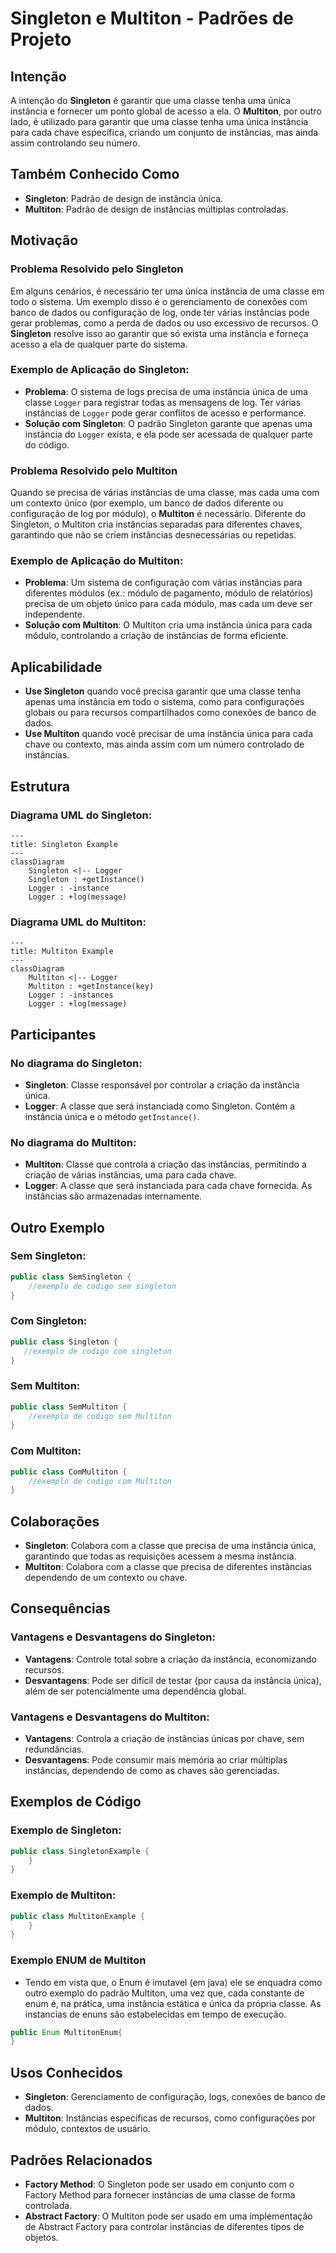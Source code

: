 # Singleton e Multiton - Padrões de Projeto

## Intenção

A intenção do **Singleton** é garantir que uma classe tenha uma única instância e fornecer um ponto global de acesso a ela. O **Multiton**, por outro lado, é utilizado para garantir que uma classe tenha uma única instância para cada chave específica, criando um conjunto de instâncias, mas ainda assim controlando seu número.

## Também Conhecido Como

- **Singleton**: Padrão de design de instância única.
- **Multiton**: Padrão de design de instâncias múltiplas controladas.

## Motivação

### Problema Resolvido pelo Singleton

Em alguns cenários, é necessário ter uma única instância de uma classe em todo o sistema. Um exemplo disso é o gerenciamento de conexões com banco de dados ou configuração de log, onde ter várias instâncias pode gerar problemas, como a perda de dados ou uso excessivo de recursos. O **Singleton** resolve isso ao garantir que só exista uma instância e forneça acesso a ela de qualquer parte do sistema.

### Exemplo de Aplicação do Singleton:

- **Problema**: O sistema de logs precisa de uma instância única de uma classe `Logger` para registrar todas as mensagens de log. Ter várias instâncias de `Logger` pode gerar conflitos de acesso e performance.
- **Solução com Singleton**: O padrão Singleton garante que apenas uma instância do `Logger` exista, e ela pode ser acessada de qualquer parte do código.

### Problema Resolvido pelo Multiton

Quando se precisa de várias instâncias de uma classe, mas cada uma com um contexto único (por exemplo, um banco de dados diferente ou configuração de log por módulo), o **Multiton** é necessário. Diferente do Singleton, o Multiton cria instâncias separadas para diferentes chaves, garantindo que não se criem instâncias desnecessárias ou repetidas.

### Exemplo de Aplicação do Multiton:

- **Problema**: Um sistema de configuração com várias instâncias para diferentes módulos (ex.: módulo de pagamento, módulo de relatórios) precisa de um objeto único para cada módulo, mas cada um deve ser independente.
- **Solução com Multiton**: O Multiton cria uma instância única para cada módulo, controlando a criação de instâncias de forma eficiente.

## Aplicabilidade

- **Use Singleton** quando você precisa garantir que uma classe tenha apenas uma instância em todo o sistema, como para configurações globais ou para recursos compartilhados como conexões de banco de dados.
- **Use Multiton** quando você precisar de uma instância única para cada chave ou contexto, mas ainda assim com um número controlado de instâncias.

## Estrutura

### Diagrama UML do Singleton:

```mermaid
---
title: Singleton Example
---
classDiagram
    Singleton <|-- Logger
    Singleton : +getInstance()
    Logger : -instance
    Logger : +log(message)
```

### Diagrama UML do Multiton:

```mermaid
---
title: Multiton Example
---
classDiagram
    Multiton <|-- Logger
    Multiton : +getInstance(key)
    Logger : -instances
    Logger : +log(message)
```

## Participantes

### No diagrama do Singleton:

- **Singleton**: Classe responsável por controlar a criação da instância única.
- **Logger**: A classe que será instanciada como Singleton. Contém a instância única e o método `getInstance()`.

### No diagrama do Multiton:

- **Multiton**: Classe que controla a criação das instâncias, permitindo a criação de várias instâncias, uma para cada chave.
- **Logger**: A classe que será instanciada para cada chave fornecida. As instâncias são armazenadas internamente.

## Outro Exemplo

### Sem Singleton:

```java
public class SemSingleton {
    //exemplo de codigo sem singleton
}
```

### Com Singleton:

```java
public class Singleton {
   //exemplo de codigo com singleton 
}
```

### Sem Multiton:

```java
public class SemMultiton {
    //exemplo de codigo sem Multiton
}
```

### Com Multiton:

```java
public class ComMultiton {
    //exemplo de codigo com Multiton
}
```

## Colaborações

- **Singleton**: Colabora com a classe que precisa de uma instância única, garantindo que todas as requisições acessem a mesma instância.
- **Multiton**: Colabora com a classe que precisa de diferentes instâncias dependendo de um contexto ou chave.

## Consequências

### Vantagens e Desvantagens do Singleton:

- **Vantagens**: Controle total sobre a criação da instância, economizando recursos.
- **Desvantagens**: Pode ser difícil de testar (por causa da instância única), além de ser potencialmente uma dependência global.

### Vantagens e Desvantagens do Multiton:

- **Vantagens**: Controla a criação de instâncias únicas por chave, sem redundâncias.
- **Desvantagens**: Pode consumir mais memória ao criar múltiplas instâncias, dependendo de como as chaves são gerenciadas.

## Exemplos de Código

### Exemplo de Singleton:

```java
public class SingletonExample {
    }
}
```

### Exemplo de Multiton:

```java
public class MultitonExample {
    }
}
```
### Exemplo ENUM de Multiton
 - Tendo em vista que, o Enum é imutavel (em java) ele se enquadra como outro exemplo do padrão Multiton, uma vez que, cada constante de enum é, na prática, uma instância estática e única da própria classe. As instancias de enuns são estabelecidas em tempo de execução.

```Java
public Enum MultitonEnum{
}
```

## Usos Conhecidos

- **Singleton**: Gerenciamento de configuração, logs, conexões de banco de dados.
- **Multiton**: Instâncias específicas de recursos, como configurações por módulo, contextos de usuário.

## Padrões Relacionados

- **Factory Method**: O Singleton pode ser usado em conjunto com o Factory Method para fornecer instâncias de uma classe de forma controlada.
- **Abstract Factory**: O Multiton pode ser usado em uma implementação de Abstract Factory para controlar instâncias de diferentes tipos de objetos.
